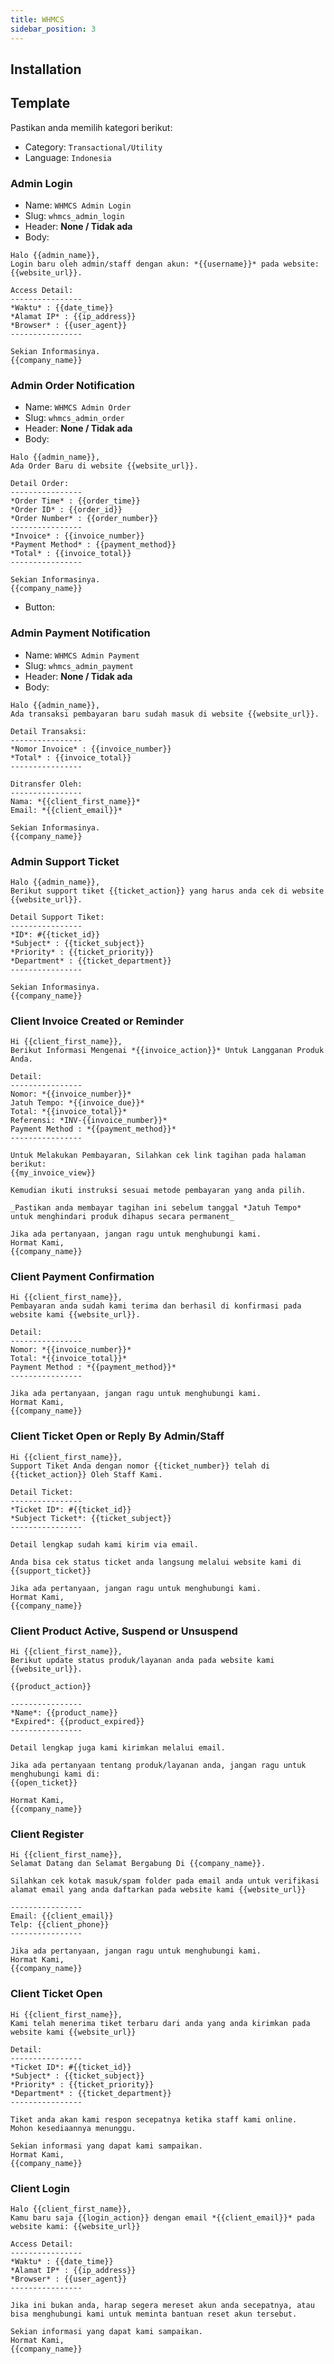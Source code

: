 ```yaml
---
title: WHMCS
sidebar_position: 3
---
```


## Installation

## Template

Pastikan anda memilih kategori berikut:

- Category: `Transactional/Utility`
- Language: `Indonesia`

### Admin Login

- Name: `WHMCS Admin Login`
- Slug: `whmcs_admin_login`
- Header: **None / Tidak ada**
- Body:

```
Halo {{admin_name}},
Login baru oleh admin/staff dengan akun: *{{username}}* pada website: {{website_url}}.

Access Detail:
----------------
*Waktu* : {{date_time}}
*Alamat IP* : {{ip_address}}
*Browser* : {{user_agent}}
----------------

Sekian Informasinya.
{{company_name}}
```

### Admin Order Notification

- Name: `WHMCS Admin Order`
- Slug: `whmcs_admin_order`
- Header: **None / Tidak ada**
- Body:

```
Halo {{admin_name}},
Ada Order Baru di website {{website_url}}.

Detail Order:
----------------
*Order Time* : {{order_time}}
*Order ID* : {{order_id}}
*Order Number* : {{order_number}}
----------------
*Invoice* : {{invoice_number}}
*Payment Method* : {{payment_method}}
*Total* : {{invoice_total}}
----------------

Sekian Informasinya.
{{company_name}}
```

- Button:

### Admin Payment Notification

- Name: `WHMCS Admin Payment`
- Slug: `whmcs_admin_payment`
- Header: **None / Tidak ada**
- Body:

```
Halo {{admin_name}},
Ada transaksi pembayaran baru sudah masuk di website {{website_url}}.

Detail Transaksi:
----------------
*Nomor Invoice* : {{invoice_number}}
*Total* : {{invoice_total}}
----------------

Ditransfer Oleh:
----------------
Nama: *{{client_first_name}}*
Email: *{{client_email}}*

Sekian Informasinya.
{{company_name}}
```

### Admin Support Ticket

```
Halo {{admin_name}},
Berikut support tiket {{ticket_action}} yang harus anda cek di website {{website_url}}.

Detail Support Tiket:
----------------
*ID*: #{{ticket_id}}
*Subject* : {{ticket_subject}}
*Priority* : {{ticket_priority}}
*Department* : {{ticket_department}}
----------------

Sekian Informasinya.
{{company_name}}
```

### Client Invoice Created or Reminder

```
Hi {{client_first_name}},
Berikut Informasi Mengenai *{{invoice_action}}* Untuk Langganan Produk Anda.

Detail:
----------------
Nomor: *{{invoice_number}}*
Jatuh Tempo: *{{invoice_due}}*
Total: *{{invoice_total}}*
Referensi: *INV-{{invoice_number}}*
Payment Method : *{{payment_method}}*
----------------

Untuk Melakukan Pembayaran, Silahkan cek link tagihan pada halaman berikut:
{{my_invoice_view}}

Kemudian ikuti instruksi sesuai metode pembayaran yang anda pilih.

_Pastikan anda membayar tagihan ini sebelum tanggal *Jatuh Tempo* untuk menghindari produk dihapus secara permanent_

Jika ada pertanyaan, jangan ragu untuk menghubungi kami.
Hormat Kami,
{{company_name}}
```

### Client Payment Confirmation

```
Hi {{client_first_name}},
Pembayaran anda sudah kami terima dan berhasil di konfirmasi pada website kami {{website_url}}.

Detail:
----------------
Nomor: *{{invoice_number}}*
Total: *{{invoice_total}}*
Payment Method : *{{payment_method}}*
----------------

Jika ada pertanyaan, jangan ragu untuk menghubungi kami.
Hormat Kami,
{{company_name}}
```

### Client Ticket Open or Reply By Admin/Staff

```
Hi {{client_first_name}},
Support Tiket Anda dengan nomor {{ticket_number}} telah di {{ticket_action}} Oleh Staff Kami.

Detail Ticket:
----------------
*Ticket ID*: #{{ticket_id}}
*Subject Ticket*: {{ticket_subject}}
----------------

Detail lengkap sudah kami kirim via email.

Anda bisa cek status ticket anda langsung melalui website kami di
{{support_ticket}}

Jika ada pertanyaan, jangan ragu untuk menghubungi kami.
Hormat Kami,
{{company_name}}
```

### Client Product Active, Suspend or Unsuspend

```
Hi {{client_first_name}},
Berikut update status produk/layanan anda pada website kami {{website_url}}.

{{product_action}}

----------------
*Name*: {{product_name}}
*Expired*: {{product_expired}}
----------------

Detail lengkap juga kami kirimkan melalui email.

Jika ada pertanyaan tentang produk/layanan anda, jangan ragu untuk menghubungi kami di:
{{open_ticket}}

Hormat Kami,
{{company_name}}
```

### Client Register

```
Hi {{client_first_name}},
Selamat Datang dan Selamat Bergabung Di {{company_name}}.

Silahkan cek kotak masuk/spam folder pada email anda untuk verifikasi alamat email yang anda daftarkan pada website kami {{website_url}}

----------------
Email: {{client_email}}
Telp: {{client_phone}}
----------------

Jika ada pertanyaan, jangan ragu untuk menghubungi kami.
Hormat Kami,
{{company_name}}
```

### Client Ticket Open

```
Hi {{client_first_name}},
Kami telah menerima tiket terbaru dari anda yang anda kirimkan pada website kami {{website_url}}

Detail:
----------------
*Ticket ID*: #{{ticket_id}}
*Subject* : {{ticket_subject}}
*Priority* : {{ticket_priority}}
*Department* : {{ticket_department}}
----------------

Tiket anda akan kami respon secepatnya ketika staff kami online.
Mohon kesediaannya menunggu.

Sekian informasi yang dapat kami sampaikan.
Hormat Kami,
{{company_name}}
```

### Client Login

```
Halo {{client_first_name}},
Kamu baru saja {{login_action}} dengan email *{{client_email}}* pada website kami: {{website_url}}

Access Detail:
----------------
*Waktu* : {{date_time}}
*Alamat IP* : {{ip_address}}
*Browser* : {{user_agent}}
----------------

Jika ini bukan anda, harap segera mereset akun anda secepatnya, atau bisa menghubungi kami untuk meminta bantuan reset akun tersebut.

Sekian informasi yang dapat kami sampaikan.
Hormat Kami,
{{company_name}}
```
